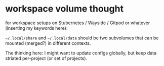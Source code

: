 # workspace volume thought

for workspace setups on Stubernetes / Wayside / Gitpod or whatever (inserting my keywords here):

`~/.local/share` and `~/.local/data` should be two subvolumes that can be mounted (merged?) in different contexts.

The thinking here: I might want to update configs globally, but keep data striated per-project (or set of projects).
